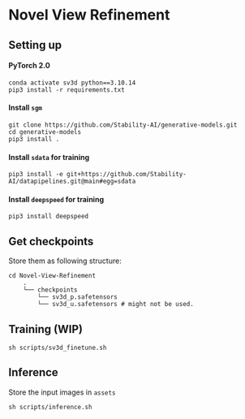 # Novel View Refinement


## Setting up

#### PyTorch 2.0

```shell
conda activate sv3d python==3.10.14
pip3 install -r requirements.txt
```

#### Install `sgm`
```shell
git clone https://github.com/Stability-AI/generative-models.git
cd generative-models
pip3 install .
```

#### Install `sdata` for training
```shell
pip3 install -e git+https://github.com/Stability-AI/datapipelines.git@main#egg=sdata
```

#### Install `deepspeed` for training
```shell
pip3 install deepspeed
```


## Get checkpoints
Store them as following structure:
```
cd Novel-View-Refinement
    .
    └── checkpoints
        └── sv3d_p.safetensors
        └── sv3d_u.safetensors # might not be used.
```


## Training (WIP)
```shell
sh scripts/sv3d_finetune.sh
```


## Inference
Store the input images in `assets`
```shell
sh scripts/inference.sh
```